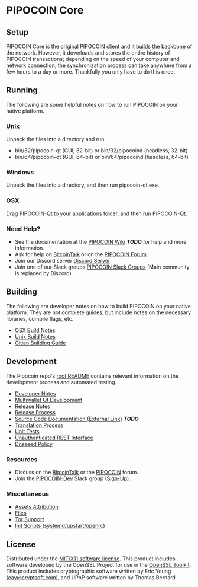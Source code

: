 PIPOCOIN Core
=====================

Setup
---------------------
[PIPOCOIN Core](http://pipocoin.org/wallet) is the original PIPOCOIN client and it builds the backbone of the network. However, it downloads and stores the entire history of PIPOCOIN transactions; depending on the speed of your computer and network connection, the synchronization process can take anywhere from a few hours to a day or more. Thankfully you only have to do this once.

Running
---------------------
The following are some helpful notes on how to run PIPOCOIN on your native platform.

### Unix

Unpack the files into a directory and run:

- bin/32/pipocoin-qt (GUI, 32-bit) or bin/32/pipocoind (headless, 32-bit)
- bin/64/pipocoin-qt (GUI, 64-bit) or bin/64/pipocoind (headless, 64-bit)

### Windows

Unpack the files into a directory, and then run pipocoin-qt.exe.

### OSX

Drag PIPOCOIN-Qt to your applications folder, and then run PIPOCOIN-Qt.

### Need Help?

* See the documentation at the [PIPOCOIN Wiki](https://en.bitcoin.it/wiki/Main_Page) ***TODO***
for help and more information.
* Ask for help on [BitcoinTalk](https://bitcointalk.org/index.php?topic=1262920.0) or on the [PIPOCOIN Forum](http://forum.pipocoin.org/).
* Join our Discord server [Discord Server](https://discord.pipocoin.org)
* Join one of our Slack groups [PIPOCOIN Slack Groups](https://pipocoin.org/slack-logins/) (Main community is replaced by Discord).

Building
---------------------
The following are developer notes on how to build PIPOCOIN on your native platform. They are not complete guides, but include notes on the necessary libraries, compile flags, etc.

- [OSX Build Notes](build-osx.md)
- [Unix Build Notes](build-unix.md)
- [Gitian Building Guide](gitian-building.md)

Development
---------------------
The Pipocoin repo's [root README](https://github.com/pipo-project/PiPo-coin/blob/master/README.md) contains relevant information on the development process and automated testing.

- [Developer Notes](developer-notes.md)
- [Multiwallet Qt Development](multiwallet-qt.md)
- [Release Notes](release-notes.md)
- [Release Process](release-process.md)
- [Source Code Documentation (External Link)](https://dev.visucore.com/bitcoin/doxygen/) ***TODO***
- [Translation Process](translation_process.md)
- [Unit Tests](unit-tests.md)
- [Unauthenticated REST Interface](REST-interface.md)
- [Dnsseed Policy](dnsseed-policy.md)

### Resources

* Discuss on the [BitcoinTalk](https://bitcointalk.org/index.php?topic=1262920.0) or the [PIPOCOIN](http://forum.pipocoin.org/) forum.
* Join the [PIPOCOIN-Dev](https://pipocoin-dev.slack.com/) Slack group ([Sign-Up](https://pipocoin-dev.herokuapp.com/)).

### Miscellaneous
- [Assets Attribution](assets-attribution.md)
- [Files](files.md)
- [Tor Support](tor.md)
- [Init Scripts (systemd/upstart/openrc)](init.md)

License
---------------------
Distributed under the [MIT/X11 software license](http://www.opensource.org/licenses/mit-license.php).
This product includes software developed by the OpenSSL Project for use in the [OpenSSL Toolkit](https://www.openssl.org/). This product includes
cryptographic software written by Eric Young ([eay@cryptsoft.com](mailto:eay@cryptsoft.com)), and UPnP software written by Thomas Bernard.
